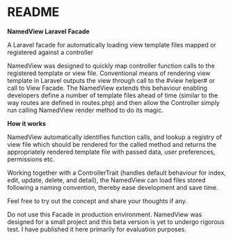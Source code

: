 # README
**NamedView Laravel Facade**

A Laravel facade for automatically loading view template files mapped or registered against a controller

NamedView was designed to quickly map controller function calls to the registered template or view file. 
Conventional means of rendering view template in Laravel outputs the view through call to the #view helper# or call to View Facade. The NamedView extends this behaviour enabling developers define a number of template files ahead of time (similar to the way routes are defined in routes.php) and then allow the Controller simply run calling NamedView render method to do its magic. 

**How it works**

NamedView automatically identifies function calls, and lookup a registry of view file which should be rendered for the called method and returns the appropriately rendered template file with passed data, user preferences, permissions etc.

Working together with a ControllerTrait (handles default behaviour for index, edit, update, delete, and detail), the NamedView can load files stored following a naming convention, thereby ease development and save time.

Feel free to try out the concept and share your thoughts if any.

Do not use this Facade in production environment. NamedView was designed for a small project and this beta version is yet to undergo rigorous test. I have published it here primarily for evaluation purposes.
